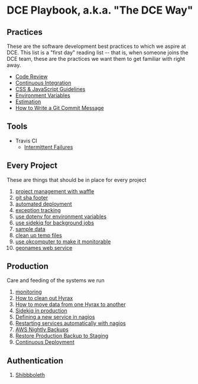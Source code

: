 # DCE Playbook, a.k.a. "The DCE Way"

## Practices
These are the software development best practices to which we aspire at DCE. This list is a "first day" reading list --
that is, when someone joins the DCE team, these are the practices we want them to get familiar with right away.

- [Code Review](practices/code_review.md)
- [Continuous Integration](practices/ci.md)
- [CSS & JavaScript Guidelines](practices/css_and_js_guidelines.md)
- [Environment Variables](practices/environment_variables.md)
- [Estimation](practices/estimation.md)
- [How to Write a Git Commit Message](https://chris.beams.io/posts/git-commit/)

## Tools

- Travis CI
  - [Intermittent Failures](tools/travis/intermittent_failures.md)

## Every Project
These are things that should be in place for every project
1. [project management with waffle](every_project/waffle.md)
1. [git sha footer](every_project/git_sha.md)
1. [automated deployment](every_project/auto_deploy.md)
1. [exception tracking](every_project/exception_tracking.md)
1. [use dotenv for environment variables](every_project/dotenv.md)
1. [use sidekiq for background jobs](every_project/sidekiq.md)
1. [sample data](every_project/sample_data.md)
1. [clean up temp files](every_project/cleanup_temp_files.md)
1. [use okcomputer to make it monitorable](every_project/okcomputer.md)
1. [geonames web service](every_project/geonames.md)

## Production
Care and feeding of the systems we run
1. [monitoring](production/nagios.md)
2. [How to clean out Hyrax](practices/cleanout_hyrax.md)
3. [How to move data from one Hyrax to another](production/backup_and_restore.md)
4. [Sidekiq in production](production/sidekiq_in_production.md)
5. [Defining a new service in nagios](production/define_new_service.md)
6. [Restarting services automatically with nagios](production/restart_services.md)
7. [AWS Nightly Backups](production/ami_backups.md)
8. [Restore Production Backup to Staging](production/restore_prod_to_stage.md)
9. [Continuous Deployment](production/continuous_deployment.md)

## Authentication
1. [Shibbboleth](authentication/shibboleth.md)
